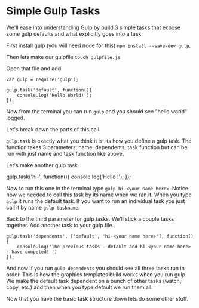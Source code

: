 # Simple Gulp Tasks 
We'll ease into understanding Gulp by build 3 simple tasks that expose some gulp defaults and what explicitly goes into a task. 

First install gulp (you will need node for this) `npm install --save-dev gulp`.

Then lets make our gulpfile `touch gulpfile.js`

Open that file and add 

```
var gulp = require('gulp');

gulp.task('default', function(){
	console.log('Hello World!');
});

```

Now from the terminal you can run `gulp` and you should see "hello world" logged.


Let's break down the parts of this call. 

`gulp.task` is exactly what you think it is: its how you define a gulp task. The function takes 3 parameters: name, dependents, task function but can be run with just name and task function like above. 

Let's make another gulp task. 

gulp.task('hi-<your name here>', function(){
	console.log('Hello <your name here>!');
});

Now to run this one in the terminal type `gulp hi-<your name here>`. Notice how we needed to call this task by its name when we ran it. When you type `gulp` it runs the default task. If you want to run an individual task you just call it by name `gulp taskname`. 

Back to the third parameter for gulp tasks. We'll stick a couple tasks together. Add another task to your gulp file.

```
gulp.task('dependents', ['default', 'hi-<your name here>'], function(){
	console.log('The previous tasks - default and hi-<your name here> - have competed! ')
});
``` 

And now if you run `gulp dependents` you should see all three tasks run in order. This is how the graphics templates build works when you run gulp. We make the default task dependent on a bunch of other tasks (watch, copy, etc.) and then when you type default we run them all.

Now that you have the basic task structure down lets do some other stuff.
